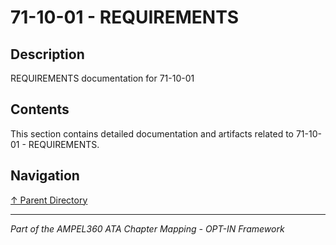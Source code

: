 # 71-10-01 - REQUIREMENTS

## Description

REQUIREMENTS documentation for 71-10-01

## Contents

This section contains detailed documentation and artifacts related to 71-10-01 - REQUIREMENTS.

## Navigation

[↑ Parent Directory](../README.md)

---

*Part of the AMPEL360 ATA Chapter Mapping - OPT-IN Framework*
